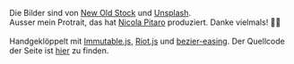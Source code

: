 <h2 style="display: none;">Fusszeile</h2>

Die Bilder sind von [New Old Stock](http://nos.twnsnd.co) und [Unsplash](http://unsplash.com).<br />
Ausser mein Protrait, das hat [Nicola Pitaro](http://nicolapitaro.ch/indexcs.php) produziert. Danke vielmals! 🎉🎉<br /><br />
Handgeklöppelt mit [Immutable.js](https://facebook.github.io/immutable-js/), [Riot.js](http://riotjs.com/) und [bezier-easing](https://github.com/gre/bezier-easing). Der Quellcode der Seite ist [hier](https://github.com/Kriegslustig/lucaschmid.net/blob/master/RESUME.md) zu finden.<br />

